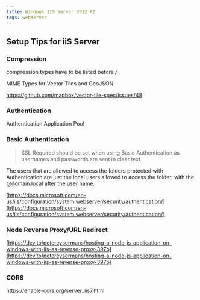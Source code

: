 ```yaml
---
title: Windows IIS Server 2012 R2
tags: webserver
---
```


## Setup Tips for iiS Server

### Compression

compression types have to be listed before */*

MIME Types for Vector Tiles and GeoJSON

https://github.com/mapbox/vector-tile-spec/issues/48

### Authentication

Authentication Application Pool

### Basic Authentication

> SSL Required should be set when using Basic Authentication as usernames and passwords are sent in clear text

The users that are allowed to access the folders protected with Authentication are just the local users allowed to access the folder, with the @domain.local after the user name.

[https://docs.microsoft.com/en-us/iis/configuration/system.webserver/security/authentication/](https://docs.microsoft.com/en-us/iis/configuration/system.webserver/security/authentication/)

### Node Reverse Proxy/URL Redirect

[https://dev.to/petereysermans/hosting-a-node-js-application-on-windows-with-iis-as-reverse-proxy-397b](https://dev.to/petereysermans/hosting-a-node-js-application-on-windows-with-iis-as-reverse-proxy-397b)

### CORS

https://enable-cors.org/server_iis7.html